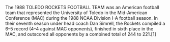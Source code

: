 The 1988 TOLEDO ROCKETS FOOTBALL TEAM was an American football team that represented the University of Toledo in the Mid-American Conference (MAC) during the 1988 NCAA Division I-A football season. In their seventh season under head coach Dan Simrell, the Rockets compiled a 6–5 record (4–4 against MAC opponents), finished in sixth place in the MAC, and outscored all opponents by a combined total of 244 to 221.[1]

